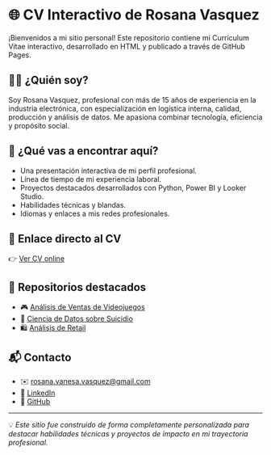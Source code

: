 
# 🌐 CV Interactivo de Rosana Vasquez

¡Bienvenidos a mi sitio personal! Este repositorio contiene mi Currículum Vitae interactivo, desarrollado en HTML y publicado a través de GitHub Pages.

## 👩‍💼 ¿Quién soy?

Soy Rosana Vasquez, profesional con más de 15 años de experiencia en la industria electrónica, con especialización en logística interna, calidad, producción y análisis de datos. Me apasiona combinar tecnología, eficiencia y propósito social.

## 🚀 ¿Qué vas a encontrar aquí?

- Una presentación interactiva de mi perfil profesional.
- Línea de tiempo de mi experiencia laboral.
- Proyectos destacados desarrollados con Python, Power BI y Looker Studio.
- Habilidades técnicas y blandas.
- Idiomas y enlaces a mis redes profesionales.

## 🌟 Enlace directo al CV

👉 [Ver CV online](https://rosanavanesavasquez.github.io)

## 📂 Repositorios destacados

- 🎮 [Análisis de Ventas de Videojuegos](https://github.com/rosanavanesavasquez/VideoGamesSales)
- 🧠 [Ciencia de Datos sobre Suicidio](https://github.com/rosanavanesavasquez/Suicide_rates_Overview)
- 🛍️ [Análisis de Retail](https://github.com/rosanavanesavasquez/retail-dataset-analysis)

## 📬 Contacto

- ✉️ rosana.vanesa.vasquez@gmail.com  
- 🔗 [LinkedIn](https://linkedin.com/in/rosana-vanesa-vásquez-4a56b940)
- 🐙 [GitHub](https://github.com/rosanavanesavasquez)

---

💡 *Este sitio fue construido de forma completamente personalizada para destacar habilidades técnicas y proyectos de impacto en mi trayectoria profesional.*
